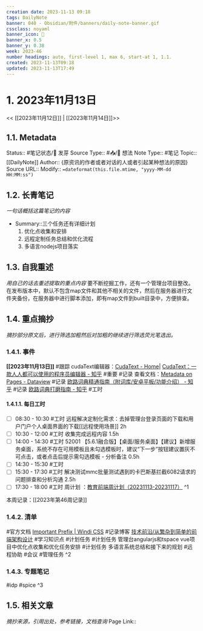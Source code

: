 ```yaml
---
creation date: 2023-11-13 09:18
tags: DailyNote
banner: 040 - Obsidian/附件/banners/daily-note-banner.gif
cssclass: noyaml
banner_icon: 💌
banner_x: 0.5
banner_y: 0.38
week: 2023-46
number headings: auto, first-level 1, max 6, start-at 1, 1.1.
created: 2023-11-13T09:18
updated: 2023-11-13T17:49
---
```


# 1. 2023年11月13日

<< [[2023年11月12日]] | [[2023年11月14日]]>>

## 1.1. Metadata

Status:: #笔记状态/🌱 发芽
Source Type:: #📥/💭 想法 
Note Type:: #笔记
Topic:: [[DailyNote]]
Author:: {原资讯的作者或者对话的人或者引起某种想法的原因}
Source URL::
Modify:: `=dateformat(this.file.mtime, "yyyy-MM-dd HH:MM:ss")`

## 1.2. 长青笔记

_一句话概括这篇笔记的内容_

- Summary::三个任务还有详细计划
	1. 优化点收集和安排
	2. 远程定制任务总结和优化流程
	3. 多语言nodejs项目落实

## 1.3. 自我重述

_用自己的话去重述提取的重点内容_
要不断挖掘工作，还有一个管理台项目整改。在发布版本中，默认不包含map文件和其他不相关的文件，然后在服务器进行文件夹备份，在服务器中进行脚本添加，即有map文件到built目录中，方便排查。

## 1.4. 重点摘抄

_摘抄部分原文后，进行筛选加粗然后对加粗的继续进行筛选荧光笔选出。_

### 1.4.1. 事件

**[[2023年11月13日]]** 
#跟踪 cudaText编辑器：[CudaText - Home](https://cudatext.github.io/download.html)| [CudaText：一款人人都可以使用的程序员编辑器 - 知乎](https://zhuanlan.zhihu.com/p/556963062)
#重要 
#记录 查看文档：[Metadata on Pages - Dataview](https://blacksmithgu.github.io/obsidian-dataview/annotation/metadata-pages/)
#记录 [欧路词典精通指南（附词库/安卓平板/功能介绍） - 知乎](https://zhuanlan.zhihu.com/p/539954009)
#记录 [欧路词典打磨指南 - 知乎](https://zhuanlan.zhihu.com/p/64925212)
#工时 
#### 1.4.1.1. 每日工时

- [ ] 08:30 - 10:30 #工时 远程解决定制化需求：去掉管理台登录页面的下载和用户门户个人桌面界面的下载[[远程使用场景]] 2h
- [ ] 10:30 - 12:00 #工时  收集完成远程内容 1.5h
- [ ] 14:00 - 14:30 #工时  52001 【5.6.1融合版】【桌面/服务桌面】【建议】新增服务桌面，系统不存在可用模板且未勾选模板时，建议“下一步”按钮建议置灰不可点击，或者点击后提示需勾选模板 - 分析备注 0.5h
- [ ] 14:30 - 15:30 #工时 
- [ ] 15:30 - 17:30 #工时  解决测试mmc批量测试遇到的卡巴斯基拦截6082请求的问题排查和分析沟通 2.5h
- [ ] 17:30 - 18:00 #工时 周计划 ：[教育前端周计划（20231113-20231117）](https://www.kdocs.cn/l/cncngxEcagIY)
^1

本周记录：[[2023年第46周记录]]

### 1.4.2. 清单

#官方文档 [Important Prefix | Windi CSS](https://windicss.org/features/important-prefix.html#important-prefix)
#记录博客 [技术前沿/从繁杂到简单的前端架构设计](http://ued.dev.fatalent.cn/blog/%E6%8A%80%E6%9C%AF%E5%89%8D%E6%B2%BF%2F%E4%BB%8E%E7%B9%81%E6%9D%82%E5%88%B0%E7%AE%80%E5%8D%95%E7%9A%84%E5%89%8D%E7%AB%AF%E6%9E%B6%E6%9E%84%E8%AE%BE%E8%AE%A1.md)
#学习知识点
#计划任务
#计划任务 管理台angularjs和tspace vue项目中优化点收集和优化任务安排
#计划任务 多语言系统总结和接下来的规划
#远程协助 
#会议 
#管理任务
^2

### 1.4.3. 专题笔记

#idp
#spice
^3

## 1.5. 相关文章

_摘抄来源，引用出处，参考链接，文档查询_
Page Link::